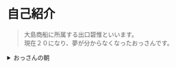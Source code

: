 # 自己紹介  
>大島商船に所属する出口碧惟といいます。  
>現在２０になり、夢が分からなくなったおっさんです。
<details>
  <summary>おっさんの朝</summary>
  おっさんの朝は心臓に悪い携帯のアラームから始まります。<br>  
  最近アラーム音に文句を言われたので、たまたま携帯に入っていた<br>　　
  「リンダリンダ」にアラームを変えました。<br>
  </details>

